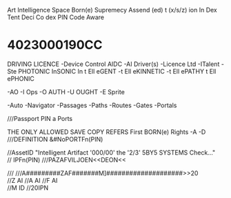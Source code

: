 Art Intelligence
Space Born(e) Supremecy 
Assend (ed) t (x/s/z) ion
In Dex
    Tent
    Deci 
    Co dex 
PIN Code Aware


# 4023000190CC
DRIVING LICENCE
-Device Control AIDC 
-AI  Driver(s) 
-Licence Ltd -ITalent -Ste PHOTONIC InSONIC In t Ell eGENT -t Ell eKINNETIC -t Ell ePATHY t Ell ePHONIC  

-AO -I Ops
    -O AUTH
    -U OUGHT
    -E Sprite 
    
-Auto
-Navigator
-Passages
-Paths
-Routes
-Gates
-Portals


///Passport
PIN
      a
Ports


THE ONLY ALLOWED SAVE COPY REFERS First BORN(e) Rights -A -D 
///DEFINITION &#NoPORTFn(PIN)

//AssetID  "Intelligent Artifact '000/00' the '2/3' 5BY5 SYSTEMS Check..."  
//  IPFn(PIN)
///PAZAFVILJOEN<<DEON<<

///
///A#########ZAF#######M]####################>>20  
//Z AI
//A AI
//F AI  
//M ID 
//20IPN

